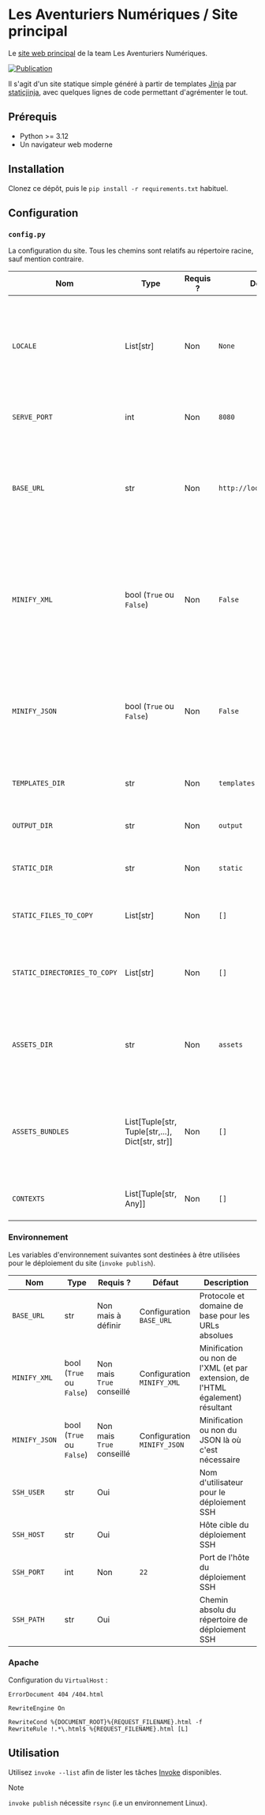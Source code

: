 # Les Aventuriers Numériques / Site principal

Le [site web principal](https://team-lan.org/) de la team Les Aventuriers Numériques.

[![Publication](https://github.com/Les-Aventuriers-Numeriques/team-lan.org/actions/workflows/publish.yml/badge.svg)](https://github.com/Les-Aventuriers-Numeriques/team-lan.org/actions/workflows/publish.yml)

Il s'agit d'un site statique simple généré à partir de templates [Jinja](https://jinja.palletsprojects.com/en/3.1.x/) par
[staticjinja](https://staticjinja.readthedocs.io/en/stable/index.html), avec quelques lignes de code permettant d'agrémenter
le tout.

## Prérequis

  - Python >= 3.12
  - Un navigateur web moderne

## Installation

Clonez ce dépôt, puis le `pip install -r requirements.txt` habituel.

## Configuration

### `config.py`

La configuration du site. Tous les chemins sont relatifs au répertoire racine, sauf mention contraire.

| Nom                          | Type                                            | Requis ? | Défaut                   | Description                                                                                                                                                                        |
|------------------------------|-------------------------------------------------|----------|--------------------------|------------------------------------------------------------------------------------------------------------------------------------------------------------------------------------|
| `LOCALE`                     | List[str]                                       | Non      | `None`                   | Liste d'identifiants de locale à essayer d'appliquer avant toute génération de site. Le premier identifiant fonctionnel est utilisé.                                               |
| `SERVE_PORT`                 | int                                             | Non      | `8080`                   | Le port d'écoute du serveur HTTP lancé par `invoke serve`                                                                                                                          |
| `BASE_URL`                   | str                                             | Non      | `http://localhost:8080/` | Protocole et domaine de base pour les URLs absolues. La variable d'environnement associée est prioritaire lorsqu'elle est définie                                                  |
| `MINIFY_XML`                 | bool (`True` ou `False`)                        | Non      | `False`                  | Minification ou non de l'XML (et par extension, de l'HTML également) résultant. La variable d'environnement associée est prioritaire lorsqu'elle est définie                       |
| `MINIFY_JSON`                | bool (`True` ou `False`)                        | Non      | `False`                  | Minification ou non du JSON là où c'est nécessaire. La variable d'environnement associée est prioritaire lorsqu'elle est définie                                                   |
| `TEMPLATES_DIR`              | str                                             | Non      | `templates`              | Le répertoire contenant les gabarits Jinja du site                                                                                                                                 |
| `OUTPUT_DIR`                 | str                                             | Non      | `output`                 | Le répertoire dans lequel le site rendu sera enregistré                                                                                                                            |
| `STATIC_DIR`                 | str                                             | Non      | `static`                 | Le répertoire contenant tous les fichiers statiques                                                                                                                                |
| `STATIC_FILES_TO_COPY`       | List[str]                                       | Non      | `[]`                     | La liste des fichiers statiques à copier (relatif à `STATIC_DIR`)                                                                                                                  |
| `STATIC_DIRECTORIES_TO_COPY` | List[str]                                       | Non      | `[]`                     | La liste des répertoires de fichiers statiques à copier (relatif à `STATIC_DIR`)                                                                                                   |
| `ASSETS_DIR`                 | str                                             | Non      | `assets`                 | Le répertoire contenant les fichiers qui nécessitent un traitement préalable afin d'être utilisés par le site rendu                                                                |
| `ASSETS_BUNDLES`             | List[Tuple[str, Tuple[str,...], Dict[str, str]] | Non      | `[]`                     | Les bundles [webassets](https://webassets.readthedocs.io/en/latest/) à utiliser dans les templates (les sources sont relatives à `ASSETS_DIR`, et les destinations à `OUTPUT_DIR`) |
| `CONTEXTS`                   | List[Tuple[str, Any]]                           | Non      | `[]`                     | Liste de [contextes staticjinja](https://staticjinja.readthedocs.io/en/stable/user/advanced.html#loading-data) à utiliser                                                          |

### Environnement

Les variables d'environnement suivantes sont destinées à être utilisées pour le déploiement du site (`invoke publish`).

| Nom           | Type                     | Requis ?                  | Défaut                      | Description                                                                    |
|---------------|--------------------------|---------------------------|-----------------------------|--------------------------------------------------------------------------------|
| `BASE_URL`    | str                      | Non mais à définir        | Configuration `BASE_URL`    | Protocole et domaine de base pour les URLs absolues                            |
| `MINIFY_XML`  | bool (`True` ou `False`) | Non mais `True` conseillé | Configuration `MINIFY_XML`  | Minification ou non de l'XML (et par extension, de l'HTML également) résultant |
| `MINIFY_JSON` | bool (`True` ou `False`) | Non mais `True` conseillé | Configuration `MINIFY_JSON` | Minification ou non du JSON là où c'est nécessaire                             |
| `SSH_USER`    | str                      | Oui                       |                             | Nom d'utilisateur pour le déploiement SSH                                      |
| `SSH_HOST`    | str                      | Oui                       |                             | Hôte cible du déploiement SSH                                                  |
| `SSH_PORT`    | int                      | Non                       | `22`                        | Port de l'hôte du déploiement SSH                                              |
| `SSH_PATH`    | str                      | Oui                       |                             | Chemin absolu du répertoire de déploiement SSH                                 |

### Apache

Configuration du `VirtualHost` :

```apacheconf
ErrorDocument 404 /404.html

RewriteEngine On

RewriteCond %{DOCUMENT_ROOT}%{REQUEST_FILENAME}.html -f
RewriteRule !.*\.html$ %{REQUEST_FILENAME}.html [L]
```

## Utilisation

Utilisez `invoke --list` afin de lister les tâches [Invoke](https://www.pyinvoke.org/) disponibles.

> [!NOTE]
> `invoke publish` nécessite `rsync` (i.e un environnement Linux).
